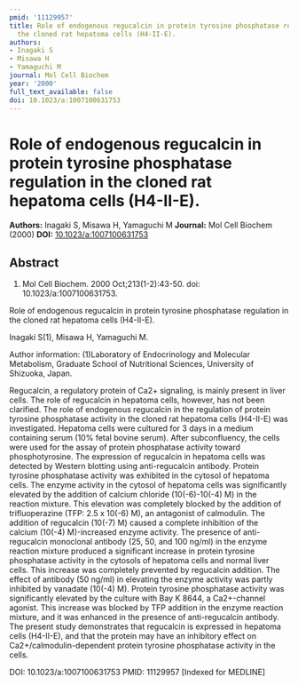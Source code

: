 ```yaml
---
pmid: '11129957'
title: Role of endogenous regucalcin in protein tyrosine phosphatase regulation in
  the cloned rat hepatoma cells (H4-II-E).
authors:
- Inagaki S
- Misawa H
- Yamaguchi M
journal: Mol Cell Biochem
year: '2000'
full_text_available: false
doi: 10.1023/a:1007100631753
---
```


# Role of endogenous regucalcin in protein tyrosine phosphatase regulation in the cloned rat hepatoma cells (H4-II-E).
**Authors:** Inagaki S, Misawa H, Yamaguchi M
**Journal:** Mol Cell Biochem (2000)
**DOI:** [10.1023/a:1007100631753](https://doi.org/10.1023/a:1007100631753)

## Abstract

1. Mol Cell Biochem. 2000 Oct;213(1-2):43-50. doi: 10.1023/a:1007100631753.

Role of endogenous regucalcin in protein tyrosine phosphatase regulation in the 
cloned rat hepatoma cells (H4-II-E).

Inagaki S(1), Misawa H, Yamaguchi M.

Author information:
(1)Laboratory of Endocrinology and Molecular Metabolism, Graduate School of 
Nutritional Sciences, University of Shizuoka, Japan.

Regucalcin, a regulatory protein of Ca2+ signaling, is mainly present in liver 
cells. The role of regucalcin in hepatoma cells, however, has not been 
clarified. The role of endogenous regucalcin in the regulation of protein 
tyrosine phosphatase activity in the cloned rat hepatoma cells (H4-II-E) was 
investigated. Hepatoma cells were cultured for 3 days in a medium containing 
serum (10% fetal bovine serum). After subconfluency, the cells were used for the 
assay of protein phosphatase activity toward phosphotyrosine. The expression of 
regucalcin in hepatoma cells was detected by Western blotting using 
anti-regucalcin antibody. Protein tyrosine phosphatase activity was exhibited in 
the cytosol of hepatoma cells. The enzyme activity in the cytosol of hepatoma 
cells was significantly elevated by the addition of calcium chloride 
(10(-6)-10(-4) M) in the reaction mixture. This elevation was completely blocked 
by the addition of trifluoperazine (TFP: 2.5 x 10(-6) M), an antagonist of 
calmodulin. The addition of regucalcin (10(-7) M) caused a complete inhibition 
of the calcium (10(-4) M)-increased enzyme activity. The presence of 
anti-regucalcin monoclonal antibody (25, 50, and 100 ng/ml) in the enzyme 
reaction mixture produced a significant increase in protein tyrosine phosphatase 
activity in the cytosols of hepatoma cells and normal liver cells. This increase 
was completely prevented by regucalcin addition. The effect of antibody (50 
ng/ml) in elevating the enzyme activity was partly inhibited by vanadate (10(-4) 
M). Protein tyrosine phosphatase activity was significantly elevated by the 
culture with Bay K 8644, a Ca2+-channel agonist. This increase was blocked by 
TFP addition in the enzyme reaction mixture, and it was enhanced in the presence 
of anti-regucalcin antibody. The present study demonstrates that regucalcin is 
expressed in hepatoma cells (H4-II-E), and that the protein may have an 
inhibitory effect on Ca2+/calmodulin-dependent protein tyrosine phosphatase 
activity in the cells.

DOI: 10.1023/a:1007100631753
PMID: 11129957 [Indexed for MEDLINE]
